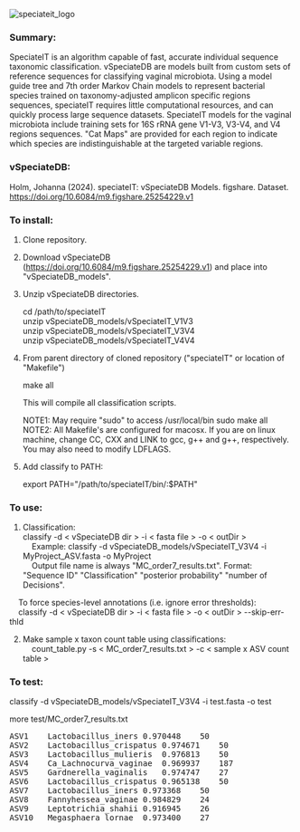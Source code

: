 ![speciateit_logo](https://user-images.githubusercontent.com/17168205/40029457-bf249c04-57b2-11e8-9d2e-85e4ea6f3d0c.png)

### Summary:
SpeciateIT is an algorithm capable of fast, accurate individual sequence taxonomic classification. vSpeciateDB are models built from custom sets of reference sequences for classifying vaginal microbiota. Using a model guide tree and 7th order Markov Chain models to represent bacterial species trained on taxonomy-adjusted amplicon specific regions sequences, speciateIT requires little computational resources, and can quickly process large sequence datasets. SpeciateIT models for the vaginal microbiota include training sets for 16S rRNA gene V1-V3, V3-V4, and V4 regions sequences. "Cat Maps" are provided for each region to indicate which species are indistinguishable at the targeted variable regions.

### vSpeciateDB:
Holm, Johanna (2024). speciateIT: vSpeciateDB Models. figshare. Dataset. https://doi.org/10.6084/m9.figshare.25254229.v1

### To install:
1. Clone repository.
2. Download vSpeciateDB (https://doi.org/10.6084/m9.figshare.25254229.v1) and place into "vSpeciateDB_models".
3. Unzip vSpeciateDB directories.  

   cd /path/to/speciateIT  
   unzip vSpeciateDB_models/vSpeciateIT_V1V3  
   unzip vSpeciateDB_models/vSpeciateIT_V3V4  
   unzip vSpeciateDB_models/vSpeciateIT_V4V4

5. From parent directory of cloned repository ("speciateIT" or location of "Makefile")
   
   make all
   
   This will compile all classification scripts.

   NOTE1: May require "sudo" to access /usr/local/bin
   sudo make all  
   NOTE2: All Makefile's are configured for macosx. If you are on linux machine,
   change CC, CXX and LINK to gcc, g++ and g++, respectively. You may also need to
   modify LDFLAGS.

6. Add classify to PATH:

   export PATH="/path/to/speciateIT/bin/:$PATH"

### To use: 

1. Classification:  
   classify -d < vSpeciateDB dir > -i < fasta file > -o < outDir >  
&nbsp;&nbsp;&nbsp;&nbsp;Example: classify -d vSpeciateDB_models/vSpeciateIT_V3V4 -i MyProject_ASV.fasta -o MyProject   
&nbsp;&nbsp;&nbsp;&nbsp;Output file name is always "MC_order7_results.txt". Format: "Sequence ID" "Classification" "posterior probability" "number of Decisions".  

&nbsp;&nbsp;&nbsp;&nbsp;To force species-level annotations (i.e. ignore error thresholds):   
&nbsp;&nbsp;&nbsp;&nbsp;classify -d < vSpeciateDB dir > -i < fasta file > -o < outDir > --skip-err-thld

2. Make sample x taxon count table using classifications:   
&nbsp;&nbsp;&nbsp;&nbsp;count_table.py -s < MC_order7_results.txt > -c < sample x ASV count table >

### To test:

classify -d vSpeciateDB_models/vSpeciateIT_V3V4 -i test.fasta -o test

more test/MC_order7_results.txt
<pre>
ASV1	Lactobacillus_iners	0.970448	50  
ASV2	Lactobacillus_crispatus	0.974671	50  
ASV3	Lactobacillus_mulieris	0.976813	50  
ASV4	Ca_Lachnocurva_vaginae	0.969937	187  
ASV5	Gardnerella_vaginalis	0.974747	27  
ASV6	Lactobacillus_crispatus	0.965138	50  
ASV7	Lactobacillus_iners	0.973368	50  
ASV8	Fannyhessea_vaginae	0.984829	24  
ASV9	Leptotrichia_shahii	0.916945	26  
ASV10	Megasphaera_lornae	0.973400	27  
</pre>
